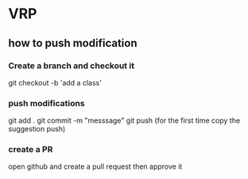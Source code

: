 # VRP

## how to push modification
### Create a branch and checkout it
git checkout -b 'add a class'
### push modifications
git add .
git commit -m "messsage"
git push  (for the first time copy the suggestion push)
### create a PR
open github and create a pull request then approve it
